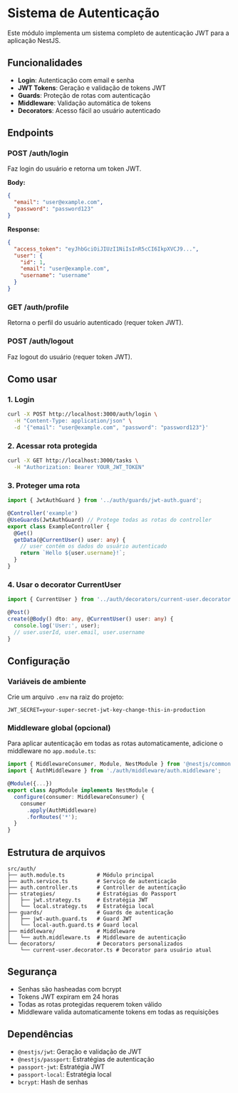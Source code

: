 # Sistema de Autenticação

Este módulo implementa um sistema completo de autenticação JWT para a aplicação NestJS.

## Funcionalidades

- **Login**: Autenticação com email e senha
- **JWT Tokens**: Geração e validação de tokens JWT
- **Guards**: Proteção de rotas com autenticação
- **Middleware**: Validação automática de tokens
- **Decorators**: Acesso fácil ao usuário autenticado

## Endpoints

### POST /auth/login
Faz login do usuário e retorna um token JWT.

**Body:**
```json
{
  "email": "user@example.com",
  "password": "password123"
}
```

**Response:**
```json
{
  "access_token": "eyJhbGciOiJIUzI1NiIsInR5cCI6IkpXVCJ9...",
  "user": {
    "id": 1,
    "email": "user@example.com",
    "username": "username"
  }
}
```

### GET /auth/profile
Retorna o perfil do usuário autenticado (requer token JWT).

### POST /auth/logout
Faz logout do usuário (requer token JWT).

## Como usar

### 1. Login
```bash
curl -X POST http://localhost:3000/auth/login \
  -H "Content-Type: application/json" \
  -d '{"email": "user@example.com", "password": "password123"}'
```

### 2. Acessar rota protegida
```bash
curl -X GET http://localhost:3000/tasks \
  -H "Authorization: Bearer YOUR_JWT_TOKEN"
```

### 3. Proteger uma rota
```typescript
import { JwtAuthGuard } from '../auth/guards/jwt-auth.guard';

@Controller('example')
@UseGuards(JwtAuthGuard) // Protege todas as rotas do controller
export class ExampleController {
  @Get()
  getData(@CurrentUser() user: any) {
    // user contém os dados do usuário autenticado
    return `Hello ${user.username}!`;
  }
}
```

### 4. Usar o decorator CurrentUser
```typescript
import { CurrentUser } from '../auth/decorators/current-user.decorator';

@Post()
create(@Body() dto: any, @CurrentUser() user: any) {
  console.log('User:', user);
  // user.userId, user.email, user.username
}
```

## Configuração

### Variáveis de ambiente
Crie um arquivo `.env` na raiz do projeto:

```env
JWT_SECRET=your-super-secret-jwt-key-change-this-in-production
```

### Middleware global (opcional)
Para aplicar autenticação em todas as rotas automaticamente, adicione o middleware no `app.module.ts`:

```typescript
import { MiddlewareConsumer, Module, NestModule } from '@nestjs/common';
import { AuthMiddleware } from './auth/middleware/auth.middleware';

@Module({...})
export class AppModule implements NestModule {
  configure(consumer: MiddlewareConsumer) {
    consumer
      .apply(AuthMiddleware)
      .forRoutes('*');
  }
}
```

## Estrutura de arquivos

```
src/auth/
├── auth.module.ts          # Módulo principal
├── auth.service.ts         # Serviço de autenticação
├── auth.controller.ts      # Controller de autenticação
├── strategies/             # Estratégias do Passport
│   ├── jwt.strategy.ts     # Estratégia JWT
│   └── local.strategy.ts   # Estratégia local
├── guards/                 # Guards de autenticação
│   ├── jwt-auth.guard.ts   # Guard JWT
│   └── local-auth.guard.ts # Guard local
├── middleware/             # Middleware
│   └── auth.middleware.ts  # Middleware de autenticação
└── decorators/             # Decorators personalizados
    └── current-user.decorator.ts # Decorator para usuário atual
```

## Segurança

- Senhas são hasheadas com bcrypt
- Tokens JWT expiram em 24 horas
- Todas as rotas protegidas requerem token válido
- Middleware valida automaticamente tokens em todas as requisições

## Dependências

- `@nestjs/jwt`: Geração e validação de JWT
- `@nestjs/passport`: Estratégias de autenticação
- `passport-jwt`: Estratégia JWT
- `passport-local`: Estratégia local
- `bcrypt`: Hash de senhas
